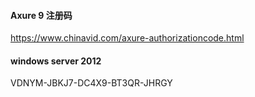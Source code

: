#### Axure 9 注册码

https://www.chinavid.com/axure-authorizationcode.html


#### windows server 2012
VDNYM-JBKJ7-DC4X9-BT3QR-JHRGY
